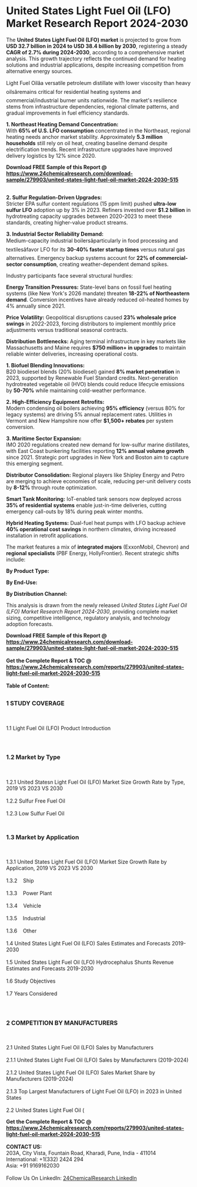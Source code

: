<h1>United States Light Fuel Oil (LFO) Market Research Report 2024-2030</h1><p>The <strong>United States Light Fuel Oil (LFO) market</strong> is projected to grow from <strong>USD 32.7 billion in 2024 to USD 38.4 billion by 2030</strong>, registering a steady <strong>CAGR of 2.7% during 2024-2030</strong>, according to a comprehensive market analysis. This growth trajectory reflects the continued demand for heating solutions and industrial applications, despite increasing competition from alternative energy sources.</p><p>Light Fuel Oilâa versatile petroleum distillate with lower viscosity than heavy oilsâremains critical for residential heating systems and commercial/industrial burner units nationwide. The market's resilience stems from infrastructure dependencies, regional climate patterns, and gradual improvements in fuel efficiency standards.</p><p><strong>1. Northeast Heating Demand Concentration:</strong><br>
With <strong>65% of U.S. LFO consumption</strong> concentrated in the Northeast, regional heating needs anchor market stability. Approximately <strong>5.3 million households</strong> still rely on oil heat, creating baseline demand despite electrification trends. Recent infrastructure upgrades have improved delivery logistics by 12% since 2020.</p><div><b>Download FREE Sample of this Report @ 
            <a href="https://www.24chemicalresearch.com/download-sample/279903/united-states-light-fuel-oil-market-2024-2030-515">
            https://www.24chemicalresearch.com/download-sample/279903/united-states-light-fuel-oil-market-2024-2030-515</a></b></div><br><p><strong>2. Sulfur Regulation-Driven Upgrades:</strong><br>
Stricter EPA sulfur content regulations (15 ppm limit) pushed <strong>ultra-low sulfur LFO</strong> adoption up by 3% in 2023. Refiners invested over <strong>$1.2 billion</strong> in hydrotreating capacity upgrades between 2020-2023 to meet these standards, creating higher-value product streams.</p><p><strong>3. Industrial Sector Reliability Demand:</strong><br>
Medium-capacity industrial boilersâparticularly in food processing and textilesâfavor LFO for its <strong>30-40% faster startup times</strong> versus natural gas alternatives. Emergency backup systems account for <strong>22% of commercial-sector consumption</strong>, creating weather-dependent demand spikes.</p><p>Industry participants face several structural hurdles:</p><p><strong>Energy Transition Pressures:</strong> State-level bans on fossil fuel heating systems (like New York's 2026 mandate) threaten <strong>18-22% of Northeastern demand</strong>. Conversion incentives have already reduced oil-heated homes by 4% annually since 2021.</p><p><strong>Price Volatility:</strong> Geopolitical disruptions caused <strong>23% wholesale price swings</strong> in 2022-2023, forcing distributors to implement monthly price adjustments versus traditional seasonal contracts.</p><p><strong>Distribution Bottlenecks:</strong> Aging terminal infrastructure in key markets like Massachusetts and Maine requires <strong>$750 million+ in upgrades</strong> to maintain reliable winter deliveries, increasing operational costs.</p><p><strong>1. Biofuel Blending Innovations:</strong><br>
B20 biodiesel blends (20% biodiesel) gained <strong>8% market penetration</strong> in 2023, supported by Renewable Fuel Standard credits. Next-generation hydrotreated vegetable oil (HVO) blends could reduce lifecycle emissions by <strong>50-70%</strong> while maintaining cold-weather performance.</p><p><strong>2. High-Efficiency Equipment Retrofits:</strong><br>
Modern condensing oil boilers achieving <strong>95% efficiency</strong> (versus 80% for legacy systems) are driving 5% annual replacement rates. Utilities in Vermont and New Hampshire now offer <strong>$1,500+ rebates</strong> per system conversion.</p><p><strong>3. Maritime Sector Expansion:</strong><br>
IMO 2020 regulations created new demand for low-sulfur marine distillates, with East Coast bunkering facilities reporting <strong>12% annual volume growth</strong> since 2021. Strategic port upgrades in New York and Boston aim to capture this emerging segment.</p><p><strong>Distributor Consolidation:</strong> Regional players like Shipley Energy and Petro are merging to achieve economies of scale, reducing per-unit delivery costs by <strong>8-12%</strong> through route optimization.</p><p><strong>Smart Tank Monitoring:</strong> IoT-enabled tank sensors now deployed across <strong>35% of residential systems</strong> enable just-in-time deliveries, cutting emergency call-outs by 18% during peak winter months.</p><p><strong>Hybrid Heating Systems:</strong> Dual-fuel heat pumps with LFO backup achieve <strong>40% operational cost savings</strong> in northern climates, driving increased installation in retrofit applications.</p><p>The market features a mix of <strong>integrated majors</strong> (ExxonMobil, Chevron) and <strong>regional specialists</strong> (PBF Energy, HollyFrontier). Recent strategic shifts include:</p><p><strong>By Product Type:</strong></p><p><strong>By End-Use:</strong></p><p><strong>By Distribution Channel:</strong></p><p>This analysis is drawn from the newly released <em>United States Light Fuel Oil (LFO) Market Research Report 2024-2030</em>, providing complete market sizing, competitive intelligence, regulatory analysis, and technology adoption forecasts.</p><div><b>Download FREE Sample of this Report @ 
            <a href="https://www.24chemicalresearch.com/download-sample/279903/united-states-light-fuel-oil-market-2024-2030-515">
            https://www.24chemicalresearch.com/download-sample/279903/united-states-light-fuel-oil-market-2024-2030-515</a></b></div><br><div><b>Get the Complete Report & TOC @ 
            <a href="https://www.24chemicalresearch.com/reports/279903/united-states-light-fuel-oil-market-2024-2030-515">
            https://www.24chemicalresearch.com/reports/279903/united-states-light-fuel-oil-market-2024-2030-515</a></b></div><br>
            <b>Table of Content:</b><p><h2><span style="font-size:16px"><strong>1 STUDY COVERAGE</strong></span></h2><br />
<p>1.1 Light Fuel Oil (LFO) Product Introduction</p><br />
<h2><span style="font-size:16px"><strong>1.2 Market by Type</strong></span></h2><br />
<p>1.2.1 United Statesn Light Fuel Oil (LFO) Market Size Growth Rate by Type, 2019 VS 2023 VS 2030<br /><br />
1.2.2 Sulfur Free Fuel Oil&nbsp;&nbsp; &nbsp;<br /><br />
1.2.3 Low Sulfur Fuel Oil<br /><br />
<h2><span style="font-size:16px"><strong>1.3 Market by Application</strong></span></h2><br />
<p>1.3.1 United States Light Fuel Oil (LFO) Market Size Growth Rate by Application, 2019 VS 2023 VS 2030<br /><br />
1.3.2&nbsp;&nbsp; &nbsp;Ship<br /><br />
1.3.3&nbsp;&nbsp; &nbsp;Power Plant<br /><br />
1.3.4&nbsp;&nbsp; &nbsp;Vehicle<br /><br />
1.3.5&nbsp;&nbsp; &nbsp;Industrial<br /><br />
1.3.6&nbsp;&nbsp; &nbsp;Other<br /><br />
1.4 United States Light Fuel Oil (LFO) Sales Estimates and Forecasts 2019-2030<br /><br />
1.5 United States Light Fuel Oil (LFO) Hydrocephalus Shunts Revenue Estimates and Forecasts 2019-2030<br /><br />
1.6 Study Objectives<br /><br />
1.7 Years Considered</p><br />
<h2><span style="font-size:16px"><strong>2 COMPETITION BY MANUFACTURERS</strong></span></h2><br />
<p>2.1 United States Light Fuel Oil (LFO) Sales by Manufacturers<br /><br />
2.1.1 United States Light Fuel Oil (LFO) Sales by Manufacturers (2019-2024)<br /><br />
2.1.2 United States Light Fuel Oil (LFO) Sales Market Share by Manufacturers (2019-2024)<br /><br />
2.1.3 Top Largest Manufacturers of Light Fuel Oil (LFO) in 2023 in United States<br /><br />
2.2 United States Light Fuel Oil (</p><div><b>Get the Complete Report & TOC @ 
            <a href="https://www.24chemicalresearch.com/reports/279903/united-states-light-fuel-oil-market-2024-2030-515">
            https://www.24chemicalresearch.com/reports/279903/united-states-light-fuel-oil-market-2024-2030-515</a></b></div><br><b>CONTACT US:</b><br>
            203A, City Vista, Fountain Road, Kharadi, Pune, India - 411014<br>
            International: +1(332) 2424 294<br>
            Asia: +91 9169162030 <br><br>
            Follow Us On LinkedIn: <a href="https://www.linkedin.com/company/24chemicalresearch/">24ChemicalResearch LinkedIn</a>